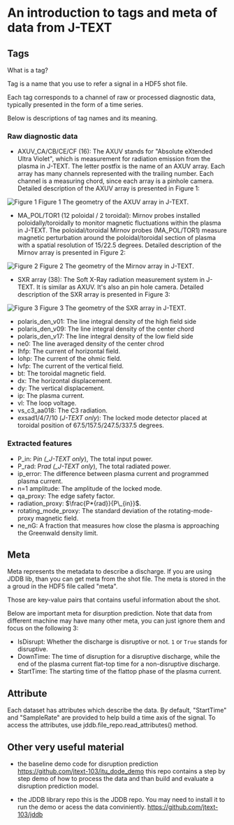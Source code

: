 # An introduction to tags and meta of data from J-TEXT

## Tags

What is a tag?

Tag is a name that you use to refer a signal in a HDF5 shot file.

Each tag corresponds to a channel of raw or processed diagnostic data, typically presented in the form of a time series.

Below is descriptions of tag names and its meaning.

### Raw diagnostic data

- AXUV_CA/CB/CE/CF (16): The AXUV stands for "Absolute eXtended Ultra Violet", which is measurement for radiation emission from the plasma in J-TEXT. The letter postfix is the name of an AXUV array. Each array has many channels represented with the trailing number. Each channel is a measuring chord, since each array is a pinhole camera. Detailed description of the AXUV array is presented in Figure 1:

![Figure 1](./figures/AXUV.png)
Figure 1 The geometry of the AXUV array in J-TEXT.

- MA_POL/TOR1 (12 poloidal / 2 toroidal): Mirnov probes installed poloidally/toroidally to monitor magnetic fluctuations within the plasma in J-TEXT. The poloidal/toroidal Mirnov probes (MA_POL/TOR1) measure magnetic perturbation around the poloidal/toroidal section of plasma with a spatial resolution of 15/22.5 degrees. Detailed description of the Mirnov array is presented in Figure 2:

![Figure 2](./figures/Mirnov.png)
Figure 2 The geometry of the Mirnov array in J-TEXT.

- SXR array (38): The Soft X-Ray radiation measurement system in J-TEXT. It is similar as AXUV. It's also an pin hole camera. Detailed description of the SXR array is presented in Figure 3:

![Figure 3](./figures/SXR.png)
Figure 3 The geometry of the SXR array in J-TEXT.

- polaris_den_v01: The line integral density of the high field side
- polaris_den_v09: The line integral density of the center chord
- polaris_den_v17: The line integral density of the low field side
- ne0: The line averaged density of the center chrod
- Ihfp: The current of horizontal field.
- Iohp: The current of the ohmic field.
- Ivfp: The current of the vertical field.
- bt: The toroidal magnetic field.
- dx: The horizontal displacement.
- dy: The vertical displacement.
- ip: The plasma current.
- vl: The loop voltage.
- vs_c3_aa018: The C3 radiation.
- exsad1/4/7/10 (_J-TEXT only_): The locked mode detector placed at toroidal position of 67.5/157.5/247.5/337.5 degrees.

### Extracted features

- P_in: P*in (\_J-TEXT only*), The total input power.
- P_rad: P*rad (\_J-TEXT only*), The total radiated power.
- ip_error: The difference between plasma current and programmed plasma current.
- n=1 amplitude: The amplitude of the locked mode.
- qa_proxy: The edge safety factor.
- radiation_proxy: $\frac{P*{rad}}{P\_{in}}$.
- rotating_mode_proxy: The standard deviation of the rotating-mode-proxy magnetic field.
- ne_nG: A fraction that measures how close the plasma is approaching the Greenwald density limit.

## Meta

Meta represents the metadata to describe a discharge. If you are using JDDB lib, than you can get meta from the shot file. The meta is stored in the a groud in the HDF5 file called "meta".

Those are key-value pairs that contains useful information about the shot.

Below are important meta for disurption prediction. Note that data from different machine may have many other meta, you can just ignore them and focus on the following 3:

- IsDisrupt: Whether the discharge is disruptive or not. `1` or `True` stands for disruptive.
- DownTime: The time of disruption for a disruptive discharge, while the end of the plasma current flat-top time for a non-disruptive discharge.
- StartTime: The starting time of the flattop phase of the plasma current.

## Attribute

Each dataset has attributes which describe the data. By default, "StartTime" and "SampleRate" are provided to help build a time axis of the signal. To access the attributes, use jddb.file_repo.read_attributes() method.

## Other very useful material

- the baseline demo code for disruption prediction
  https://github.com/jtext-103/itu_dode_demo
  this repo contains a step by step demo of how to process the data and than build and evaluate a disruption prediction model.

- the JDDB library repo
  this is the JDDB repo. You may need to install it to run the demo or acess the data conviniently.
  https://github.com/jtext-103/jddb
